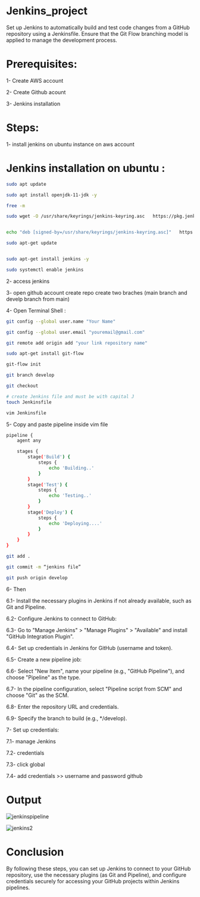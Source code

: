 # Jenkins_project
Set up Jenkins to automatically build and test code changes from a GitHub repository using a Jenkinsfile. Ensure that the Git Flow branching model is applied to manage the development process.
# Prerequisites:
1- Create AWS account 

2- Create Github acount 

3- Jenkins installation

# Steps:

1- install jenkins on ubuntu instance on aws account
# Jenkins installation on ubuntu :
```bash
sudo apt update
```
```bash
sudo apt install openjdk-11-jdk -y
```
```bash
free -m
```
```bash
sudo wget -O /usr/share/keyrings/jenkins-keyring.asc   https://pkg.jenkins.io/debian-stable/jenkins.io-2023.key
```
```bash

echo "deb [signed-by=/usr/share/keyrings/jenkins-keyring.asc]"   https://pkg.jenkins.io/debian-stable binary/ | sudo tee   /etc/apt/sources.list.d/jenkins.list > /dev/null
```
```bash
sudo apt-get update
```
```bash

sudo apt-get install jenkins -y
```

```bash
sudo systemctl enable jenkins
```

2- access jenkins

3- open github account create repo create two braches (main branch and develp branch from main)

4- Open Terminal Shell :

```bash
git config --global user.name "Your Name"
```
```bash
git config --global user.email "youremail@gmail.com"
```
```bash
git remote add origin add "your link repository name"
```
```bash
sudo apt-get install git-flow
```
```bash
git-flow init
```
```bash
git branch develop
```
```bash
git checkout
```
```bash
# create Jenkins file and must be with capital J
touch Jenkinsfile
```
```bash
vim Jenkinsfile
```
5- Copy and paste pipeline inside vim file
```bash
pipeline {
    agent any

    stages {
        stage('Build') {
            steps {
                echo 'Building..'
            }
        }
        stage('Test') {
            steps {
                echo 'Testing..'
            }
        }
        stage('Deploy') {
            steps {
                echo 'Deploying....'
            }
        }
    }
}
```
```bash
git add .
```
```bash
git commit -m “jenkins file”
```
```bash
git push origin develop
```
6- Then 

6.1- Install the necessary plugins in Jenkins if not already available, such as Git and Pipeline.

6.2- Configure Jenkins to connect to GitHub:

6.3- Go to "Manage Jenkins" > "Manage Plugins" > "Available" and install "GitHub Integration Plugin".

6.4- Set up credentials in Jenkins for GitHub (username and token).

6.5- Create a new pipeline job:

6.6- Select "New Item", name your pipeline (e.g., "GitHub Pipeline"), and choose "Pipeline" as the type.

6.7- In the pipeline configuration, select "Pipeline script from SCM" and choose "Git" as the SCM.

6.8- Enter the repository URL and credentials.

6.9- Specify the branch to build (e.g., */develop).

7- Set up credentials:

7.1- manage Jenkins

7.2- credentials
 
7.3- click global

7.4- add credentials >> username and password github

# Output

![jenkinspipeline](https://github.com/ebthall619/Jenkins_project/assets/81996620/40289491-2559-452f-a8be-62c5f9787d25)

![jenkins2](https://github.com/ebthall619/Jenkins_project/assets/81996620/46141b22-cf5d-47f2-aa09-62b2d24d732e)

# Conclusion
By following these steps, you can set up Jenkins to connect to your GitHub repository, use the necessary plugins (as Git and Pipeline), and configure credentials securely for accessing your GitHub projects within Jenkins pipelines. 
